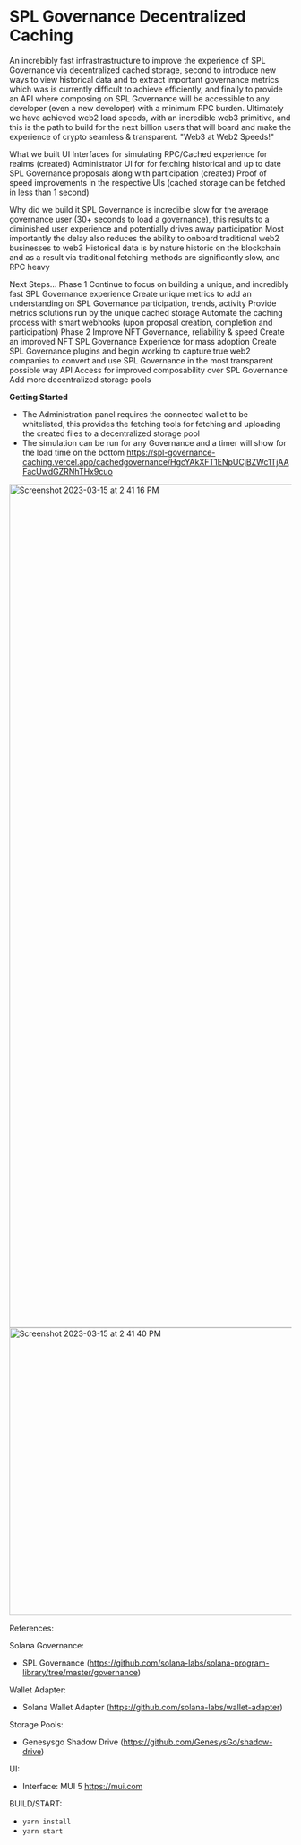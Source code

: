 # SPL Governance Decentralized Caching


An increbibly fast infrastrastructure to improve the experience of SPL Governance via decentralized cached storage, second to introduce new ways to view historical data and to extract important governance metrics which was is currently difficult to achieve efficiently, and finally to provide an API where composing on SPL Governance will be accessible to any developer (even a new developer) with a minimum RPC burden. Ultimately we have achieved web2 load speeds, with an incredible web3 primitive, and this is the path to build for the next billion users that will board and make the experience of crypto seamless & transparent.
"Web3 at Web2 Speeds!"

What we built
UI Interfaces for simulating RPC/Cached experience for realms (created)
Administrator UI for for fetching historical and up to date SPL Governance proposals along with participation (created)
Proof of speed improvements in the respective UIs (cached storage can be fetched in less than 1 second)


Why did we build it
SPL Governance is incredible slow for the average governance user (30+ seconds to load a governance), this results to a diminished user experience and potentially drives away participation
Most importantly the delay also reduces the ability to onboard traditional web2 businesses to web3
Historical data is by nature historic on the blockchain and as a result via traditional fetching methods are significantly slow, and RPC heavy


Next Steps...
Phase 1
Continue to focus on building a unique, and incredibly fast SPL Governance experience
Create unique metrics to add an understanding on SPL Governance participation, trends, activity
Provide metrics solutions run by the unique cached storage
Automate the caching process with smart webhooks (upon proposal creation, completion and participation)
Phase 2
Improve NFT Governance, reliability & speed
Create an improved NFT SPL Governance Experience for mass adoption
Create SPL Governance plugins and begin working to capture true web2 companies to convert and use SPL Governance in the most transparent possible way
API Access for improved composability over SPL Governance
Add more decentralized storage pools

**Getting Started**
- The Administration panel requires the connected wallet to be whitelisted, this provides the fetching tools for fetching and uploading the created files to a decentralized storage pool
- The simulation can be run for any Governance and a timer will show for the load time on the bottom https://spl-governance-caching.vercel.app/cachedgovernance/HgcYAkXFT1ENpUCjBZWc1TjAAFacUwdGZRNhTHx9cuo

<img width="1504" alt="Screenshot 2023-03-15 at 2 41 16 PM" src="https://user-images.githubusercontent.com/13381905/225311780-a2b98f0c-b552-48ed-86e4-4280315639ac.png">
<img width="513" alt="Screenshot 2023-03-15 at 2 41 40 PM" src="https://user-images.githubusercontent.com/13381905/225311869-e8a25f57-17e1-4f1e-ad2a-1f50a59bb8f0.png">



References:

Solana Governance:

- SPL Governance (https://github.com/solana-labs/solana-program-library/tree/master/governance)

Wallet Adapter:
- Solana Wallet Adapter (https://github.com/solana-labs/wallet-adapter)

Storage Pools:
- Genesysgo Shadow Drive (https://github.com/GenesysGo/shadow-drive)

UI:
- Interface: MUI 5 https://mui.com

BUILD/START:
- `yarn install`
- `yarn start`
